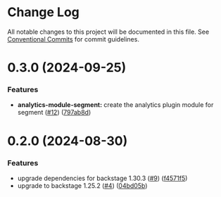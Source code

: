 # Change Log

All notable changes to this project will be documented in this file.
See [Conventional Commits](https://conventionalcommits.org) for commit guidelines.

# 0.3.0 (2024-09-25)

### Features

- **analytics-module-segment:** create the analytics plugin module for segment ([#12](https://github.com/segmentio/segment-backstage-plugins/issues/12)) ([797ab8d](https://github.com/segmentio/segment-backstage-plugins/commit/797ab8dfba14f8a085dbf8e915d846fd26e51d74))

# 0.2.0 (2024-08-30)

### Features

- upgrade dependencies for backstage 1.30.3 ([#9](https://github.com/segmentio/segment-backstage-plugins/issues/9)) ([f4571f5](https://github.com/segmentio/segment-backstage-plugins/commit/f4571f5a88f32a7a84715235ea9caa0d6d2e1994))
- upgrade to backstage 1.25.2 ([#4](https://github.com/segmentio/segment-backstage-plugins/issues/4)) ([04bd05b](https://github.com/segmentio/segment-backstage-plugins/commit/04bd05b6d31ea9a59c0261241a97b8c5efac0c08))
